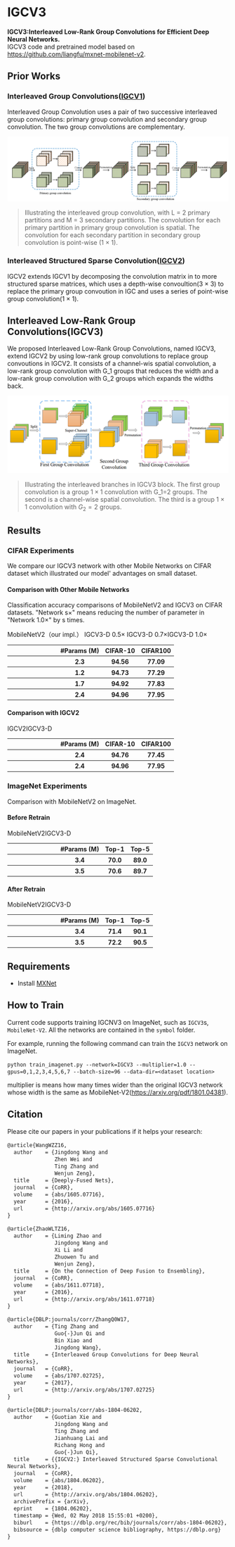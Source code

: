 # IGCV3
**IGCV3:Interleaved Low-Rank Group Convolutions for Efficient Deep Neural Networks.**  
IGCV3 code and pretrained model based on https://github.com/liangfu/mxnet-mobilenet-v2.

## Prior Works

### Interleaved Group Convolutions([IGCV1](https://arxiv.org/pdf/1707.02725.pdf))
Interleaved Group Convolution uses a pair of two successive interleaved group convolutions: primary group convolution and secondary group convolution. The two group convolutions are complementary.

![IGC](figures/igc_ori.png)
>  Illustrating the interleaved group convolution, with L = 2 primary partitions and M = 3 secondary partitions. The convolution for each primary partition in primary group convolution is spatial. The convolution for each secondary partition in secondary group convolution is point-wise (1 × 1).

### Interleaved Structured Sparse Convolution([IGCV2](https://arxiv.org/pdf/1804.06202.pdf))
IGCV2 extends IGCV1 by decomposing the convolution matrix in to more structured sparse matrices, which uses a depth-wise convoultion(3 × 3) to replace the primary group convoution in IGC and uses a series of point-wise group convolution(1 × 1).


## Interleaved Low-Rank Group Convolutions(IGCV3)
We proposed Interleaved Low-Rank Group Convolutions, named IGCV3, extend IGCV2 by using low-rank group convolutions to replace group convoutions in IGCV2. It consists of a channel-wis spatial convolution, a low-rank group convolution with G_1 groups that reduces the width and a low-rank group convolution with G_2 groups which expands the widths back.

![IGCV3](figures/super_branch_2.PNG)
>  Illustrating the interleaved branches in IGCV3 block. The first group convolution is a group $1\times1$ convolution with G_1=2 groups. The second is a channel-wise spatial convolution. The third is a group 1 × 1 convolution with $G_2=2$ groups.

## Results
### CIFAR Experiments
We compare our IGCV3 network with other Mobile Networks on CIFAR dataset which illustrated our model' advantages on small dataset.
#### Comparison with Other Mobile Networks
Classification accuracy comparisons of MobileNetV2 and IGCV3 on CIFAR datasets. "Network s×" means reducing the number of parameter in "Network 1.0×" by s times.
<table > 
<tr> <th width=100></th><th>#Params (M)</th> <th>CIFAR-10</th> <th> CIFAR100 </th> </tr> 
<tr> <th> </th>MobileNetV2（our impl.） <th> 2.3</th><th>94.56</th> <th>77.09</th></tr>
<tr> <th> </th>IGCV3-D 0.5× <th> 1.2</th><th>94.73</th> <th>77.29</th></tr>
<tr> <th> </th>IGCV3-D 0.7×<th> 1.7</th><th>94.92</th> <th>77.83</th></tr>
<tr> <th> </th>IGCV3-D 1.0×<th> 2.4</th><th>94.96</th> <th>77.95</th></tr>
</table>

#### Comparison with IGCV2
<table > 
<tr> <th width=100></th><th>#Params (M)</th> <th>CIFAR-10</th> <th> CIFAR100 </th> </tr> 
<tr> <th> </th>IGCV2<th> 2.4</th><th>94.76</th> <th>77.45</th></tr>
<tr> <th> </th>IGCV3-D<th> 2.4</th><th>94.96</th> <th>77.95</th></tr>
</table>

### ImageNet Experiments
Comparison with MobileNetV2 on ImageNet.
#### Before Retrain
<table > 
<tr> <th width=100></th><th>#Params (M)</th> <th>Top-1</th> <th>Top-5</th> </tr> 
<tr> <th> </th>MobileNetV2<th> 3.4</th><th>70.0</th> <th>89.0</th></tr>
<tr> <th> </th>IGCV3-D<th> 3.5</th><th>70.6</th> <th>89.7</th></tr>
</table>

#### After Retrain
<table > 
<tr> <th width=100></th><th>#Params (M)</th> <th>Top-1</th> <th>Top-5</th> </tr> 
<tr> <th> </th>MobileNetV2<th> 3.4</th><th>71.4</th> <th>90.1</th></tr>
<tr> <th> </th>IGCV3-D<th> 3.5</th><th>72.2</th> <th>90.5</th></tr>
</table>

## Requirements
- Install [MXNet](https://mxnet.incubator.apache.org/install/index.html)

## How to Train
Current code supports training IGCNV3 on ImageNet, such as `IGCV3`s, `MobileNet-V2`. All the networks are contained in the `symbol` folder.


For example, running the following command can train the `IGCV3` network on ImageNet.

```shell
python train_imagenet.py --network=IGCV3 --multiplier=1.0 --gpus=0,1,2,3,4,5,6,7 --batch-size=96 --data-dir=<dataset location>
```
multiplier is means how many times wider than the original IGCV3 network whose width is the same as MobileNet-V2(https://arxiv.org/pdf/1801.04381).

## Citation

Please cite our papers in your publications if it helps your research:

```
@article{WangWZZ16,
  author    = {Jingdong Wang and
               Zhen Wei and
               Ting Zhang and
               Wenjun Zeng},
  title     = {Deeply-Fused Nets},
  journal   = {CoRR},
  volume    = {abs/1605.07716},
  year      = {2016},
  url       = {http://arxiv.org/abs/1605.07716}
}
```

```
@article{ZhaoWLTZ16,
  author    = {Liming Zhao and
               Jingdong Wang and
               Xi Li and
               Zhuowen Tu and
               Wenjun Zeng},
  title     = {On the Connection of Deep Fusion to Ensembling},
  journal   = {CoRR},
  volume    = {abs/1611.07718},
  year      = {2016},
  url       = {http://arxiv.org/abs/1611.07718}
}
```

```
@article{DBLP:journals/corr/ZhangQ0W17,
  author    = {Ting Zhang and
               Guo{-}Jun Qi and
               Bin Xiao and
               Jingdong Wang},
  title     = {Interleaved Group Convolutions for Deep Neural Networks},
  journal   = {CoRR},
  volume    = {abs/1707.02725},
  year      = {2017},
  url       = {http://arxiv.org/abs/1707.02725}
}
```

```
@article{DBLP:journals/corr/abs-1804-06202,
  author    = {Guotian Xie and
               Jingdong Wang and
               Ting Zhang and
               Jianhuang Lai and
               Richang Hong and
               Guo{-}Jun Qi},
  title     = {{IGCV2:} Interleaved Structured Sparse Convolutional Neural Networks},
  journal   = {CoRR},
  volume    = {abs/1804.06202},
  year      = {2018},
  url       = {http://arxiv.org/abs/1804.06202},
  archivePrefix = {arXiv},
  eprint    = {1804.06202},
  timestamp = {Wed, 02 May 2018 15:55:01 +0200},
  biburl    = {https://dblp.org/rec/bib/journals/corr/abs-1804-06202},
  bibsource = {dblp computer science bibliography, https://dblp.org}
}
```
